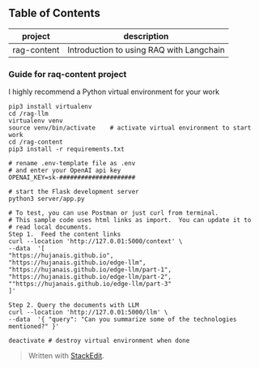 ## Table of Contents
|project  |description  |
|--|--|
|rag-content  |Introduction to using RAQ with Langchain  |

### Guide for raq-content project
I highly recommend a Python virtual environment for your work
```
pip3 install virtualenv
cd /rag-llm
virtualenv venv
source venv/bin/activate	# activate virtual environment to start work
cd /rag-content
pip3 install -r requirements.txt

# rename .env-template file as .env
# and enter your OpenAI api key
OPENAI_KEY=sk-#####################

# start the Flask development server
python3 server/app.py

# To test, you can use Postman or just curl from terminal.
# This sample code uses html links as import.  You can update it to 
# read local documents.
Step 1.  Feed the content links
curl --location 'http://127.0.01:5000/context' \
--data  '[
"https://hujanais.github.io", 
"https://hujanais.github.io/edge-llm",
"https://hujanais.github.io/edge-llm/part-1",
"https://hujanais.github.io/edge-llm/part-2",
""https://hujanais.github.io/edge-llm/part-3"
]'

Step 2. Query the documents with LLM
curl --location 'http://127.0.01:5000/llm' \
--data  '{ "query": "Can you summarize some of the technologies mentioned?" }'

deactivate # destroy virtual environment when done
```
> Written with [StackEdit](https://stackedit.io/).